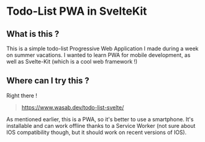 # Todo-List PWA in SvelteKit 

## What is this ?
This is a simple todo-list Progressive Web Application I made during a week on summer vacations.
I wanted to learn PWA for mobile development, as well as Svelte-Kit (which is a cool web framework !)

## Where can I try this ?
Right there !
> https://www.wasab.dev/todo-list-svelte/

As mentioned earlier, this is a PWA, so it's better to use a smartphone.
It's installable and can work offline thanks to a Service Worker (not sure about IOS compatibility though, but it should work on recent versions of IOS).
